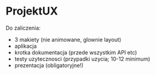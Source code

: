 # ProjektUX

Do zaliczenia:
  *  3 makiety (nie animowane, glownie layout)
  *  aplikacja
  *  krotka dokumentacja (przede wszystkim API etc)
  *  testy uzytecznosci (przypadki uzycia; 10-12 minimum)
  *  prezentacja (obligatoryjne!)
